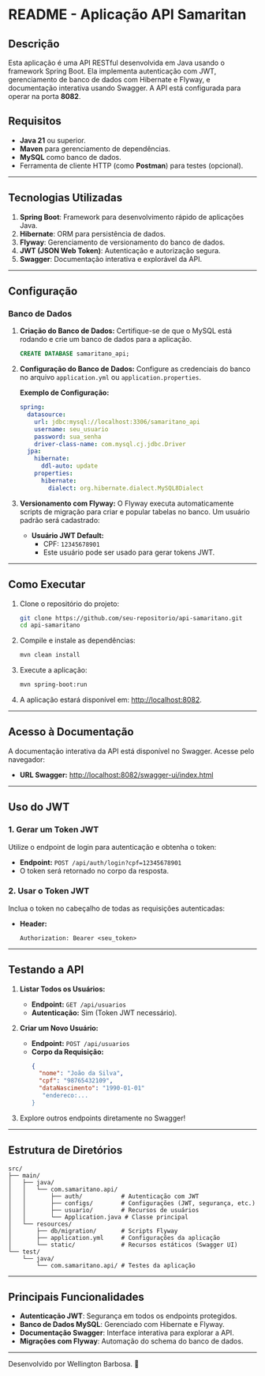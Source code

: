 # **README - Aplicação API Samaritan**

## **Descrição**
Esta aplicação é uma API RESTful desenvolvida em Java usando o framework Spring Boot. Ela implementa autenticação com JWT, gerenciamento de banco de dados com Hibernate e Flyway, e documentação interativa usando Swagger. A API está configurada para operar na porta **8082**.

## **Requisitos**
- **Java 21** ou superior.
- **Maven** para gerenciamento de dependências.
- **MySQL** como banco de dados.
- Ferramenta de cliente HTTP (como **Postman**) para testes (opcional).

---

## **Tecnologias Utilizadas**
1. **Spring Boot**: Framework para desenvolvimento rápido de aplicações Java.
2. **Hibernate**: ORM para persistência de dados.
3. **Flyway**: Gerenciamento de versionamento do banco de dados.
4. **JWT (JSON Web Token)**: Autenticação e autorização segura.
5. **Swagger**: Documentação interativa e explorável da API.

---

## **Configuração**

### **Banco de Dados**
1. **Criação do Banco de Dados:**
   Certifique-se de que o MySQL está rodando e crie um banco de dados para a aplicação.
   ```sql
   CREATE DATABASE samaritano_api;
   ```

2. **Configuração do Banco de Dados:**
   Configure as credenciais do banco no arquivo `application.yml` ou `application.properties`.

   **Exemplo de Configuração:**
   ```yaml
   spring:
     datasource:
       url: jdbc:mysql://localhost:3306/samaritano_api
       username: seu_usuario
       password: sua_senha
       driver-class-name: com.mysql.cj.jdbc.Driver
     jpa:
       hibernate:
         ddl-auto: update
       properties:
         hibernate:
           dialect: org.hibernate.dialect.MySQL8Dialect
   ```

3. **Versionamento com Flyway:**
   O Flyway executa automaticamente scripts de migração para criar e popular tabelas no banco. Um usuário padrão será cadastrado:
   - **Usuário JWT Default:**
     - CPF: `12345678901`
     - Este usuário pode ser usado para gerar tokens JWT.

---

## **Como Executar**

1. Clone o repositório do projeto:
   ```bash
   git clone https://github.com/seu-repositorio/api-samaritano.git
   cd api-samaritano
   ```

2. Compile e instale as dependências:
   ```bash
   mvn clean install
   ```

3. Execute a aplicação:
   ```bash
   mvn spring-boot:run
   ```

4. A aplicação estará disponível em: [http://localhost:8082](http://localhost:8082).

---

## **Acesso à Documentação**

A documentação interativa da API está disponível no Swagger. Acesse pelo navegador:
- **URL Swagger:** [http://localhost:8082/swagger-ui/index.html](http://localhost:8082/swagger-ui/index.html)

---

## **Uso do JWT**

### **1. Gerar um Token JWT**
Utilize o endpoint de login para autenticação e obtenha o token:
- **Endpoint:** `POST /api/auth/login?cpf=12345678901`
- O token será retornado no corpo da resposta.

### **2. Usar o Token JWT**
Inclua o token no cabeçalho de todas as requisições autenticadas:
- **Header:**
  ```http
  Authorization: Bearer <seu_token>
  ```

---

## **Testando a API**

1. **Listar Todos os Usuários:**
   - **Endpoint:** `GET /api/usuarios`
   - **Autenticação:** Sim (Token JWT necessário).

2. **Criar um Novo Usuário:**
   - **Endpoint:** `POST /api/usuarios`
   - **Corpo da Requisição:**
     ```json
     {
       "nome": "João da Silva",
       "cpf": "98765432109",
       "dataNascimento": "1990-01-01"
        "endereco:...
     }
     ```

3. Explore outros endpoints diretamente no Swagger!

---

## **Estrutura de Diretórios**

```
src/
├── main/
│   ├── java/
│   │   └── com.samaritano.api/
│   │       ├── auth/           # Autenticação com JWT
│   │       ├── configs/        # Configurações (JWT, segurança, etc.)
│   │       ├── usuario/        # Recursos de usuários
│   │       └── Application.java # Classe principal
│   └── resources/
│       ├── db/migration/       # Scripts Flyway
│       ├── application.yml     # Configurações da aplicação
│       └── static/             # Recursos estáticos (Swagger UI)
└── test/
    └── java/
        └── com.samaritano.api/ # Testes da aplicação
```

---

## **Principais Funcionalidades**

- **Autenticação JWT**: Segurança em todos os endpoints protegidos.
- **Banco de Dados MySQL**: Gerenciado com Hibernate e Flyway.
- **Documentação Swagger**: Interface interativa para explorar a API.
- **Migrações com Flyway**: Automação do schema do banco de dados.

---

Desenvolvido por Wellington Barbosa. 🚀
